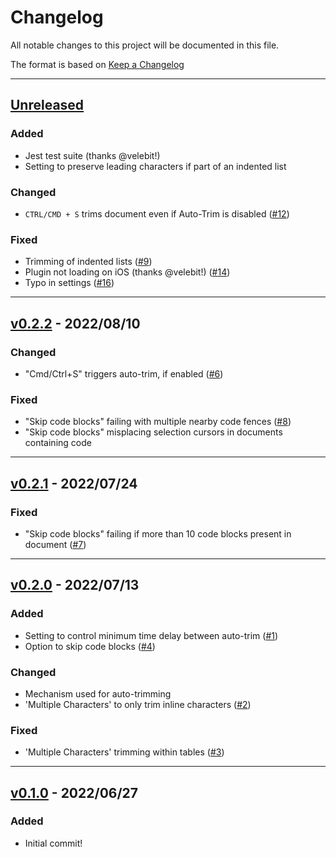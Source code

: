 # Changelog

All notable changes to this project will be documented in this file.

The format is based on [Keep a Changelog](http://keepachangelog.com/en/1.0.0/)

---

## [Unreleased]

### Added

- Jest test suite (thanks @velebit!)
- Setting to preserve leading characters if part of an indented list

### Changed

- `CTRL/CMD + S` trims document even if Auto-Trim is disabled ([\#12](https://github.com/zlovatt/obsidian-trim-whitespace/issues/12))

### Fixed

- Trimming of indented lists ([\#9](https://github.com/zlovatt/obsidian-trim-whitespace/issues/9))
- Plugin not loading on iOS (thanks @velebit!) ([\#14](https://github.com/zlovatt/obsidian-trim-whitespace/issues/14))
- Typo in settings ([\#16](https://github.com/zlovatt/obsidian-trim-whitespace/issues/16))

---

## [v0.2.2] - 2022/08/10

### Changed

- "Cmd/Ctrl+S" triggers auto-trim, if enabled ([\#6](https://github.com/zlovatt/obsidian-trim-whitespace/issues/6))

### Fixed

- "Skip code blocks" failing with multiple nearby code fences ([\#8](https://github.com/zlovatt/obsidian-trim-whitespace/issues/8))
- "Skip code blocks" misplacing selection cursors in documents containing code

---

## [v0.2.1] - 2022/07/24

### Fixed

- "Skip code blocks" failing if more than 10 code blocks present in document ([\#7](https://github.com/zlovatt/obsidian-trim-whitespace/issues/7))

---

## [v0.2.0] - 2022/07/13

### Added

- Setting to control minimum time delay between auto-trim ([\#1](https://github.com/zlovatt/obsidian-trim-whitespace/issues/1))
- Option to skip code blocks ([\#4](https://github.com/zlovatt/obsidian-trim-whitespace/issues/4))

### Changed

- Mechanism used for auto-trimming
- 'Multiple Characters' to only trim inline characters ([\#2](https://github.com/zlovatt/obsidian-trim-whitespace/issues/2))

### Fixed

- 'Multiple Characters' trimming within tables ([\#3](https://github.com/zlovatt/obsidian-trim-whitespace/issues/3))

---

## [v0.1.0] - 2022/06/27

### Added

- Initial commit!

[Unreleased]: https://github.com/zlovatt/obsidian-trim-whitespace/compare/master...develop
[v0.2.2]: https://github.com/zlovatt/obsidian-trim-whitespace/compare/v0.2.1...v0.2.2
[v0.2.1]: https://github.com/zlovatt/obsidian-trim-whitespace/compare/v0.2.0...v0.2.1
[v0.2.0]: https://github.com/zlovatt/obsidian-trim-whitespace/compare/v0.1.0...v0.2.0
[v0.1.0]: https://github.com/zlovatt/obsidian-trim-whitespace/compare/a53bdb3...v0.1.0
